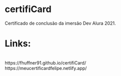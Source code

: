 # certifiCard
Certificado de conclusão da imersão Dev Alura 2021.<br>
<h1>Links:</h1><br>
https://fhuffner91.github.io/certifiCard/<br>
https://meucertificardfelipe.netlify.app/
